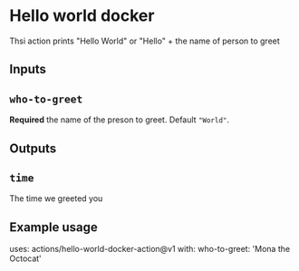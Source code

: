 # Hello world docker

Thsi action prints "Hello World" or "Hello" + the name of person to greet

## Inputs

## `who-to-greet`
**Required** the name of the preson to greet. Default `"World"`.

## Outputs

## `time`

The time we greeted you

## Example usage
uses: actions/hello-world-docker-action@v1
with:
    who-to-greet: 'Mona the Octocat'